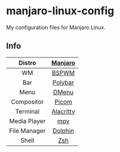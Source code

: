# manjaro-linux-config
My configuration files for Manjaro Linux.

## Info
|Distro|[Manjaro](https://manjaro.org/)|
|:---:|:---:|
|WM|[BSPWM](https://github.com/baskerville/bspwm)|
|Bar|[Polybar](https://github.com/polybar/polybar)|
|Menu|[DMenu](https://archlinux.org/packages/community/x86_64/dmenu/)|
|Compositor|[Picom](https://archlinux.org/packages/community/x86_64/picom/)|
|Terminal|[Alacritty](https://github.com/alacritty/alacritty)|
|Media Player|[mpv](https://archlinux.org/packages/community/x86_64/mpv/)|
|File Manager|[Dolphin](https://archlinux.org/packages/extra/x86_64/dolphin/)|
|Shell|[Zsh](https://archlinux.org/packages/extra/x86_64/zsh/)|

